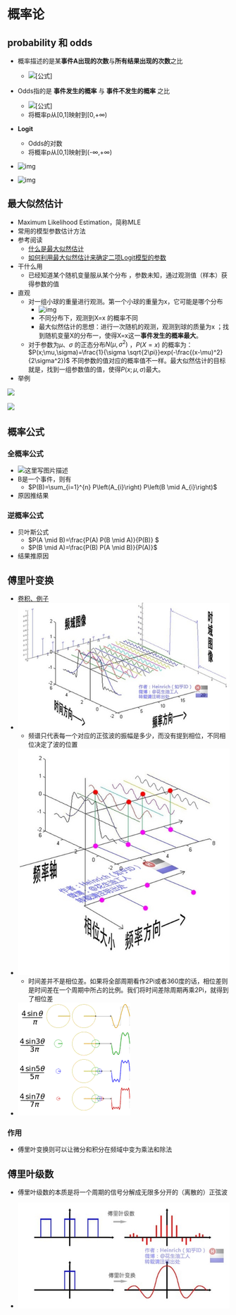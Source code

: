 # 概率论

## probability 和 odds

- 概率描述的是某**事件A出现的次数**与**所有结果出现的次数**之比
  - ![[公式]](https://www.zhihu.com/equation?tex=P%28A%29%3D%5Cfrac%7BNumber+%5C%3B+of%5C%3B+Event+A%7D%7BTotal+%5C%3B+Number+%5C%3B+of+%5C%3B+Events%7D)
- Odds指的是 **事件发生的概率** 与 **事件不发生的概率** 之比
  - ![[公式]](https://www.zhihu.com/equation?tex=Odds%3D%5Cfrac%7BProbability+%5C%3B+of+%5C%3B+event%7D%7BProbability+%5C%3B+of+%5C%3B+no+%5C%3B+event%7D+%3D+%5Cfrac%7BP%7D%7B1-P%7D)
  - 将概率p从[0,1]映射到[0,+∞)
- **Logit**
  - Odds的对数
  - 将概率p从[0,1]映射到(-∞,+∞)

- ![img](https://pic4.zhimg.com/80/v2-74e0606a7398193a0e2b1ed09be6eb37_720w.jpg)
- ![img](https://pic2.zhimg.com/80/v2-2ae27d2567c98665cc4f254def4ce8c1_720w.jpg)

## 最大似然估计

- Maximum Likelihood Estimation，简称MLE
- 常用的模型参数估计方法
- 参考阅读
  - [什么是最大似然估计](https://mp.weixin.qq.com/s?__biz=MzU5ODA0OTU1NQ==&mid=2247484201&idx=1&sn=91a3c5862dcac3940f2282ee7145284f&chksm=fe4b5555c93cdc4364ed3e8b6b963dc275f8bd92e7c06bae8687e064ee086cffaab35dfb39d9&token=360752209&lang=zh_CN&scene=21#wechat_redirect)
  - [如何利用最大似然估计来确定二项Logit模型的参数](https://mp.weixin.qq.com/s?__biz=MzU5ODA0OTU1NQ==&mid=2247484211&idx=1&sn=795f56aa11405f1f30602a978d2ccd8c&chksm=fe4b554fc93cdc596bfad31d28bc1aefd5ff9e68bf492287c54e7c16fbc936585f43278db289&token=457707948&lang=zh_CN#rd)
- 干什么用
  - 已经知道某个随机变量服从某个分布 ，参数未知，通过观测值（样本）获得参数的值
- 直观
  - 对一组小球的重量进行观测。第一个小球的重量为x，它可能是哪个分布
    - ![img](https://mmbiz.qpic.cn/mmbiz_png/kXLUqvib721IPibeI2KDuTdr5gicRxU8nZvh7tBULcrgtDSicibx1xEkoJEsvGCBNzqSVjX2DZNKWE45E4s57odvedw/640?wx_fmt=png&tp=webp&wxfrom=5&wx_lazy=1&wx_co=1)
    - 不同分布下，观测到X=x 的概率不同
    - 最大似然估计的思想：进行一次随机的观测，观测到球的质量为x ；找到随机变量X的分布一，使得X=x这一**事件发生的概率最大**。
  - 对于参数为$\mu$、$\sigma$ 的正态分布$N(\mu,\sigma^2)$ ，$P(X=x)$ 的概率为：$P(x;\mu,\sigma)=\frac{1}{\sigma \sqrt{2\pi}}exp(-\frac{(x-\mu)^2}{2\sigma^2})$  不同参数的值对应的概率值不一样。最大似然估计的目标就是，找到一组参数值的值，使得$P(x;\mu,\sigma)$最大。 
- 举例

![](F:\reference\Notes-for-NLP-Basics\pic\MLE_1.jpg)

![](F:\reference\Notes-for-NLP-Basics\pic\MLE_2.jpg)



## 概率公式

### 全概率公式

- ![这里写图片描述](https://img-blog.csdn.net/20170809145919336?watermark/2/text/aHR0cDovL2Jsb2cuY3Nkbi5uZXQveHVld2VuZA==/font/5a6L5L2T/fontsize/400/fill/I0JBQkFCMA==/dissolve/70/gravity/SouthEast)
- B是一个事件，则有
  - $P(B)=\sum_{i=1}^{n} P\left(A_{i}\right) P\left(B \mid A_{i}\right)$
- 原因推结果

### 逆概率公式

- 贝叶斯公式
  - $P(A \mid B)=\frac{P(A) P(B \mid A)}{P(B)} $
  - $P(B \mid A)=\frac{P(B) P(A \mid B)}{P(A)}$
- 结果推原因

## 傅里叶变换

- [卷积、例子](https://www.cv.nrao.edu/course/astr534/FourierTransforms.html)
- ![img](数学.assets/7cc829d3gw1eh5v57q4vij20go0a0gn0.jpg)
  - 频谱只代表每一个对应的正弦波的振幅是多少，而没有提到相位，不同相位决定了波的位置
- ![img](数学.assets/7cc829d3gw1eh5v58ov24j20go0hutao.jpg)
  - 时间差并不是相位差。如果将全部周期看作2Pi或者360度的话，相位差则是时间差在一个周期中所占的比例。我们将时间差除周期再乘2Pi，就得到了相位差
- ![img](数学.assets/7cc829d3gw1egu4mtx2sjg2074074tha.gif)

### 作用

- 傅里叶变换则可以让微分和积分在频域中变为乘法和除法



## 傅里叶级数

- 傅里叶级数的本质是将一个周期的信号分解成无限多分开的（离散的）正弦波

- ![img](数学.assets/7cc829d3gw1eh5q2g0nhuj20go08baan.jpg)

  


